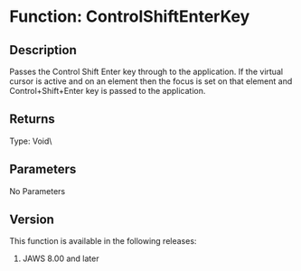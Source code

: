 # Function: ControlShiftEnterKey

## Description

Passes the Control Shift Enter key through to the application. If the
virtual cursor is active and on an element then the focus is set on that
element and Control+Shift+Enter key is passed to the application.

## Returns

Type: Void\

## Parameters

No Parameters

## Version

This function is available in the following releases:

1.  JAWS 8.00 and later
